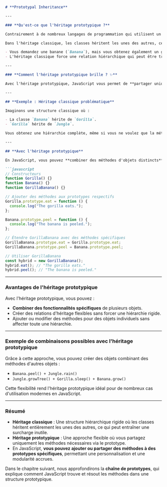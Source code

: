 ```markdown
# **Prototypal Inheritance**

---

### **Qu'est-ce que l'héritage prototypique ?**

Contrairement à de nombreux langages de programmation qui utilisent un **héritage classique**, JavaScript repose sur un **héritage prototypique**. 

Dans l'héritage classique, les classes héritent les unes des autres, ce qui peut entraîner un problème souvent appelé le **problème Gorille/Banane** :

- Vous demandez une banane (`Banana`), mais vous obtenez également un gorille (`Gorilla`) tenant cette banane et toute la jungle (`Jungle`).
- L'héritage classique force une relation hiérarchique qui peut être trop rigide pour certaines situations.

---

### **Comment l'héritage prototypique brille ? ✨**

Avec l'héritage prototypique, JavaScript vous permet de **partager uniquement les méthodes dont vous avez besoin**, sans imposer une structure hiérarchique rigide.

---

## **Exemple : Héritage classique problématique**

Imaginons une structure classique où :

- La classe `Banana` hérite de `Gorilla`.
- `Gorilla` hérite de `Jungle`.

Vous obtenez une hiérarchie complète, même si vous ne voulez que la méthode `peel()` de `Banana` et la méthode `eat()` de `Gorilla`.

---

## **Avec l'héritage prototypique**

En JavaScript, vous pouvez **combiner des méthodes d'objets distincts** pour créer une structure personnalisée. Voici un exemple pratique :

```javascript
// Constructeurs
function Gorilla() {}
function Banana() {}
function GorillaBanana() {}

// Ajouter des méthodes aux prototypes respectifs
Gorilla.prototype.eat = function () {
  console.log("The gorilla eats.");
};

Banana.prototype.peel = function () {
  console.log("The banana is peeled.");
};

// Étendre GorillaBanana avec des méthodes spécifiques
GorillaBanana.prototype.eat = Gorilla.prototype.eat;
GorillaBanana.prototype.peel = Banana.prototype.peel;

// Utiliser GorillaBanana
const hybrid = new GorillaBanana();
hybrid.eat(); // "The gorilla eats."
hybrid.peel(); // "The banana is peeled."
```

---

### **Avantages de l'héritage prototypique**

Avec l'héritage prototypique, vous pouvez :
- **Combiner des fonctionnalités spécifiques** de plusieurs objets.
- Créer des relations d'héritage flexibles sans forcer une hiérarchie rigide.
- Ajouter ou modifier des méthodes pour des objets individuels sans affecter toute une hiérarchie.

---

### **Exemple de combinaisons possibles avec l'héritage prototypique**

Grâce à cette approche, vous pouvez créer des objets combinant des méthodes d'autres objets :

- `Banana.peel() + Jungle.rain()`
- `Jungle.growTree() + Gorilla.sleep() + Banana.grow()`

Cette flexibilité rend l'héritage prototypique idéal pour de nombreux cas d'utilisation modernes en JavaScript.

---

### **Résumé**

- **Héritage classique** : Une structure hiérarchique rigide où les classes héritent entièrement les unes des autres, ce qui peut entraîner une surcharge inutile.
- **Héritage prototypique** : Une approche flexible où vous partagez uniquement les méthodes nécessaires via le prototype.
- En JavaScript, **vous pouvez ajouter ou partager des méthodes à des prototypes spécifiques**, permettant une personnalisation et une modularité accrues.

Dans le chapitre suivant, nous approfondirons la **chaîne de prototypes**, qui explique comment JavaScript trouve et résout les méthodes dans une structure prototypique.
```
